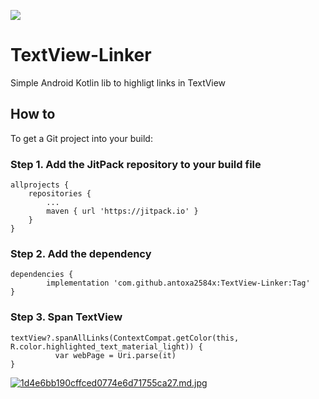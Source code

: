 [![](https://jitpack.io/v/antoxa2584x/TextView-Linker.svg)](https://jitpack.io/#antoxa2584x/TextView-Linker)

# TextView-Linker

Simple Android Kotlin lib to highligt links in TextView

## How to
To get a Git project into your build:

### Step 1. Add the JitPack repository to your build file

	allprojects {
		repositories {
			...
			maven { url 'https://jitpack.io' }
		}
	}
  
### Step 2. Add the dependency

	dependencies {
	        implementation 'com.github.antoxa2584x:TextView-Linker:Tag'
	}

### Step 3. Span TextView
  ```
textView?.spanAllLinks(ContextCompat.getColor(this, R.color.highlighted_text_material_light)) {
            var webPage = Uri.parse(it)
  }
  ```
  
[![1d4e6bb190cffced0774e6d71755ca27.md.jpg](https://picua.org/images/2019/01/18/1d4e6bb190cffced0774e6d71755ca27.md.jpg)](https://picua.org/image/nIDQXM)
